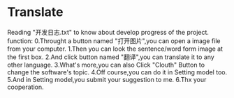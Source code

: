 # Translate
Reading "开发日志.txt" to know about develop progress of the project.
function:
0.Throught a button named "打开图片",you can open a image file from your computer.
1.Then you can look the sentence/word form image at the first box.
2.And click button named "翻译",you can translate it to any other language.
3.What's more,you can also Click "Clouth" Button to change the software's topic.
4.Off course,you can do it in Setting model too.
5.And in Setting model,you submit your suggestion to me.
6.Thx your cooperation.
